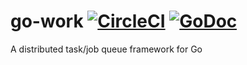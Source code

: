 # go-work [![CircleCI](https://circleci.com/gh/jianyuan/go-worq/tree/master.svg?style=svg)](https://circleci.com/gh/jianyuan/go-worq/tree/master) [![GoDoc](https://godoc.org/github.com/jianyuan/go-worq?status.svg)](https://godoc.org/github.com/jianyuan/go-worq)
A distributed task/job queue framework for Go
